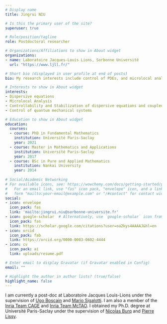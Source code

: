 ```yaml
---
# Display name
title: Jingrui NIU

# Is this the primary user of the site?
superuser: true

# Role/position/tagline
role: Postdoctoral researcher

# Organizations/Affiliations to show in About widget
organizations:
- name: Laboratoire Jacques-Louis Lions, Sorbonne Université
  url: "https://www.ljll.fr/"

# Short bio (displayed in user profile at end of posts)
bio: My research interests include control of PDEs, and microlocal analysis.

# Interests to show in About widget
interests:
- Dispersive equations
- Microlocal Analysis 
- Controllability and Stabilization of dispersive equations and coupled systems
- Control of quantum mechanical systems

# Education to show in About widget
education:
  courses:
  - course: PhD in Fundamental Mathematics
    institution: Université Paris-Saclay
    year: 2021
  - course: Master in Mathematics and Applications
    institution: Université Paris-Saclay
    year: 2017
  - course: BSc in Pure and Applied Mathematics
    institution: Nankai University
    year: 2014
    
# Social/Academic Networking
# For available icons, see: https://wowchemy.com/docs/getting-started/page-builder/#icons
#   For an email link, use "fas" icon pack, "envelope" icon, and a link in the
#   form "mailto:your-email@example.com" or "/#contact" for contact widget.
social:
- icon: envelope
  icon_pack: fas
  link: 'mailto:jingrui.niu@sorbonne-universite.fr'
- icon: google-scholar  # Alternatively, use `google-scholar` icon from `ai` icon pack
  icon_pack: fas
  link: https://scholar.google.com/citations?user=oa2kys4AAAAJ&hl=en
- icon: orcid
  icon_pack: fab
  link: https://orcid.org/0000-0003-0602-4444
- icon: cv
  icon_pack: ai
  link: uploads/resume.pdf

# Enter email to display Gravatar (if Gravatar enabled in Config)
email: ""

# Highlight the author in author lists? (true/false)
highlight_name: false
---
```

I am currently a post-doc at Laboratoire Jacques Louis-Lions under the supervision of [Ugo Boscain](https://www.ljll.fr/~boscain/) and [Mario Sigalotti](https://www.ljll.fr/sigalotti/). I am also a member of the [Inria Team CAGE](https://www.ljll.fr/~sigalotti/cage/home.html) and [Inria Team McTAO](https://team.inria.fr/mctao/). I obtained my Ph.D. degree at Université Paris-Saclay under the supervision of [Nicolas Burq](https://www.imo.universite-paris-saclay.fr/~nb/) and [Pierre Lissy](https://cermics.enpc.fr/~lissyp/).
